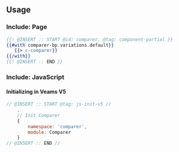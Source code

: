 ## Usage

### Include: Page

``` hbs
{{! @INSERT :: START @id: comparer, @tag: component-partial }}
{{#with comparer-bp.variations.default}}
   {{> c-comparer}}
{{/with}}
{{! @INSERT :: END }}
```

### Include: JavaScript

#### Initializing in Veams V5
``` js
// @INSERT :: START @tag: js-init-v5 //
 	,
 	// Init Comparer
 	{
 		namespace: 'comparer',
 		module: Comparer
 	}
// @INSERT :: END //
```